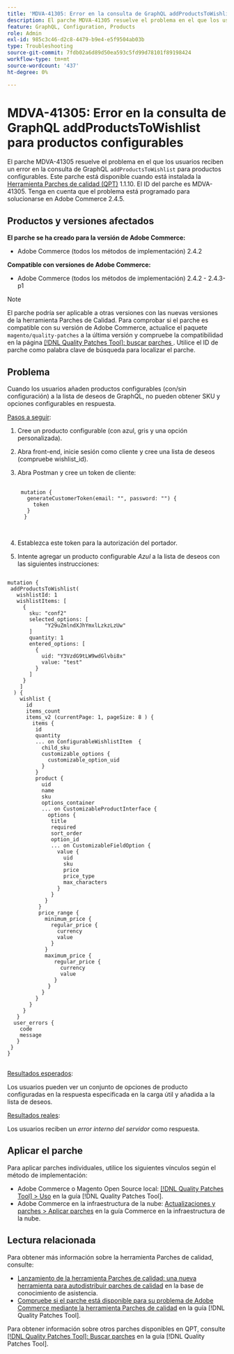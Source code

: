 ```yaml
---
title: 'MDVA-41305: Error en la consulta de GraphQL addProductsToWishlist para productos configurables'
description: El parche MDVA-41305 resuelve el problema en el que los usuarios reciben un error en la consulta de GraphQL addProductsToWishlist para productos configurables. Este parche está disponible cuando está instalada la [Quality Patches Tool (QPT)](https://experienceleague.adobe.com/es/docs/commerce-operations/tools/quality-patches-tool/quality-patches-tool-to-self-serve-quality-patches) 1.1.10. El ID del parche es MDVA-41305. Tenga en cuenta que el problema está programado para solucionarse en Adobe Commerce 2.4.5.
feature: GraphQL, Configuration, Products
role: Admin
exl-id: 985c3c46-d2c8-4479-b9e4-e5f9504ab03b
type: Troubleshooting
source-git-commit: 7fdb02a6d89d50ea593c5fd99d78101f89198424
workflow-type: tm+mt
source-wordcount: '437'
ht-degree: 0%

---
```


# MDVA-41305: Error en la consulta de GraphQL addProductsToWishlist para productos configurables

El parche MDVA-41305 resuelve el problema en el que los usuarios reciben un error en la consulta de GraphQL `addProductsToWishlist` para productos configurables. Este parche está disponible cuando está instalada la [Herramienta Parches de calidad (QPT)](https://experienceleague.adobe.com/es/docs/commerce-operations/tools/quality-patches-tool/quality-patches-tool-to-self-serve-quality-patches) 1.1.10. El ID del parche es MDVA-41305. Tenga en cuenta que el problema está programado para solucionarse en Adobe Commerce 2.4.5.

## Productos y versiones afectados

**El parche se ha creado para la versión de Adobe Commerce:**

* Adobe Commerce (todos los métodos de implementación) 2.4.2

**Compatible con versiones de Adobe Commerce:**

* Adobe Commerce (todos los métodos de implementación) 2.4.2 - 2.4.3-p1

>[!NOTE]
>
>El parche podría ser aplicable a otras versiones con las nuevas versiones de la herramienta Parches de Calidad. Para comprobar si el parche es compatible con su versión de Adobe Commerce, actualice el paquete `magento/quality-patches` a la última versión y compruebe la compatibilidad en la página [[!DNL Quality Patches Tool]: buscar parches ](https://experienceleague.adobe.com/es/docs/commerce-operations/tools/quality-patches-tool/quality-patches-tool-to-self-serve-quality-patches). Utilice el ID de parche como palabra clave de búsqueda para localizar el parche.

## Problema

Cuando los usuarios añaden productos configurables (con/sin configuración) a la lista de deseos de GraphQL, no pueden obtener SKU y opciones configurables en respuesta.

<u>Pasos a seguir</u>:

1. Cree un producto configurable (con azul, gris y una opción personalizada).
1. Abra front-end, inicie sesión como cliente y cree una lista de deseos (compruebe wishlist_id).
1. Abra Postman y cree un token de cliente:

   <pre>
    <code class="language-graphql">
    mutation &lbrace;
      generateCustomerToken(email: "", password: "") &lbrace;
        token
      &rbrace;
     &rbrace;
     </code>
     </pre>

1. Establezca este token para la autorización del portador.
1. Intente agregar un producto configurable *Azul* a la lista de deseos con las siguientes instrucciones:

<pre>
<code class="language-graphql">
mutation &lbrace;
 addProductsToWishlist(
   wishlistId: 1
   wishlistItems: &lbrack;
     &lbrace;
       sku: "conf2"
       selected_options: &lbrack;
            "Y29uZmlndXJhYmxlLzkzLzUw"
       &rbrack;
       quantity: 1
       entered_options: &lbrack;
         &lbrace;
           uid: "Y3VzdG9tLW9wdGlvbi8x"
           value: "test"
         &rbrace;
       &rbrack;
     &rbrace;
    &rbrack;
  ) &lbrace;
    wishlist &lbrace;
      id
      items_count
      items_v2 (currentPage: 1, pageSize: 8 ) &lbrace;
        items &lbrace;
         id
         quantity
         ... on ConfigurableWishlistItem  &lbrace;
           child_sku
           customizable_options &lbrace;
             customizable_option_uid
           &rbrace;
         &rbrace;
         product &lbrace;
           uid
           name
           sku
           options_container
           ... on CustomizableProductInterface &lbrace;
             options &lbrace;
              title
              required
              sort_order
              option_id
              ... on CustomizableFieldOption &lbrace;
                value &lbrace;
                  uid
                  sku
                  price
                  price_type
                  max_characters
                &rbrace;
              &rbrace;
            &rbrace;
          &rbrace;
          price_range &lbrace;
            minimum_price &lbrace;
              regular_price &lbrace;
                currency
                value
              &rbrace;
            &rbrace;
            maximum_price &lbrace;
               regular_price &lbrace;
                 currency
                 value
               &rbrace;
             &rbrace;
           &rbrace;
         &rbrace;
       &rbrace;
     &rbrace;
   &rbrace;
  user_errors &lbrace;
    code
    message
   &rbrace;
 &rbrace;
&rbrace;
</code>
</pre>

<u>Resultados esperados</u>:

Los usuarios pueden ver un conjunto de opciones de producto configuradas en la respuesta especificada en la carga útil y añadida a la lista de deseos.

<u>Resultados reales</u>:

Los usuarios reciben un *error interno del servidor* como respuesta.

## Aplicar el parche

Para aplicar parches individuales, utilice los siguientes vínculos según el método de implementación:

* Adobe Commerce o Magento Open Source local: [[!DNL Quality Patches Tool] > Uso](/help/tools/quality-patches-tool/usage.md) en la guía [!DNL Quality Patches Tool].
* Adobe Commerce en la infraestructura de la nube: [Actualizaciones y parches > Aplicar parches](https://experienceleague.adobe.com/docs/commerce-cloud-service/user-guide/develop/upgrade/apply-patches.html?lang=es) en la guía Commerce en la infraestructura de la nube.

## Lectura relacionada

Para obtener más información sobre la herramienta Parches de calidad, consulte:

* [Lanzamiento de la herramienta Parches de calidad: una nueva herramienta para autodistribuir parches de calidad](https://experienceleague.adobe.com/es/docs/commerce-operations/tools/quality-patches-tool/quality-patches-tool-to-self-serve-quality-patches) en la base de conocimiento de asistencia.
* [Compruebe si el parche está disponible para su problema de Adobe Commerce mediante la herramienta Parches de calidad](/help/tools/quality-patches-tool/patches-available-in-qpt/check-patch-for-magento-issue-with-magento-quality-patches.md) en la guía [!DNL Quality Patches Tool].

Para obtener información sobre otros parches disponibles en QPT, consulte [[!DNL Quality Patches Tool]: Buscar parches](https://experienceleague.adobe.com/tools/commerce-quality-patches/index.html?lang=es) en la guía [!DNL Quality Patches Tool].
